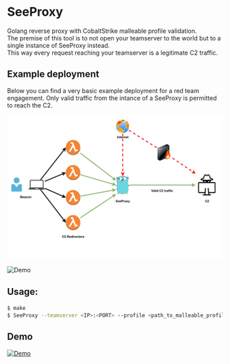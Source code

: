 # SeeProxy
Golang reverse proxy with CobaltStrike malleable profile validation.  
The premise of this tool is to not open your teamserver to the world but to a single instance of SeeProxy instead.  
This way every request reaching your teamserver is a legitimate C2 traffic.

## Example deployment
Below you can find a very basic example deployment for a red team engagement. Only valid traffic from the intance of a SeeProxy is permitted to reach the C2. 

![Example Diagram](/demo/example_diagram.jpg)

<p>
<p>

![Demo](/demo/demo.gif)

<p>

## Usage: 

```bash
$ make
$ SeeProxy --teamserver <IP>:<PORT> --profile <path_to_malleable_profile> --port <local_port>
```

## Demo

[![Demo](https://img.youtube.com/vi/iWuphwQggxk/default.jpg)](https://youtu.be/iWuphwQggxk)